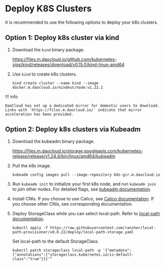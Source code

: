 # Deploy K8S Clusters

It is recommended to use the following options to deploy your k8s clusters.

## Option 1: Deploy k8s cluster via kind

1. Download the `kind` binary package.

    https://files.m.daocloud.io/github.com/kubernetes-sigs/kind/releases/download/v0.15.0/kind-linux-amd64

2. Use `kind` to create k8s clusters.

	```shell
	kind create cluster --name kind --image docker.m.daocloud.io/kindest/node:v1.22.1
	```
	
!!! info

	DaoCloud has set up a dedicated mirror for domestic users to download. Links with `https://files.m.daocloud.io/` indicate that mirror acceleration has been provided.

## Option 2: Deploy k8s clusters via Kubeadm

1. Download the kubeadm binary package.

    https://files.m.daocloud.io/storage.googleapis.com/kubernetes-release/release/v1.24.4/bin/linux/amd64/kubeadm

2. Pull the k8s image.

	```
	kubeadm config images pull --image-repository k8s-gcr.m.daocloud.io
	```

3. Run `kubeadm init` to initialize your first k8s node, and run `kubeadm join` to join other nodes. For detailed flags, see [kubeadm documentation](https://kubernetes.io/docs/setup/production-environment/tools/kubeadm/create-cluster-kubeadm/).

4. Install CNIs. If you choose to use Calico, see [Calico documentation](https://projectcalico.docs.tigera.io/getting-started/kubernetes/self-managed-onprem/onpremises). If you choose other CNIs, see corresponding documentation.

5. Deploy StorageClass while you can select local-path. Refer to [local-path documentation](https://github.com/rancher/local-path-provisioner).

	```
	kubectl apply -f https://raw.githubusercontent.com/rancher/local-path-provisioner/v0.0.22/deploy/local-path-storage.yaml
	```

	Set local-path to the default StorageClass.

	```
	kubectl patch storageclass local-path -p '{"metadata": {"annotations":{"storageclass.kubernetes.io/is-default-class":"true"}}}'”
	```

